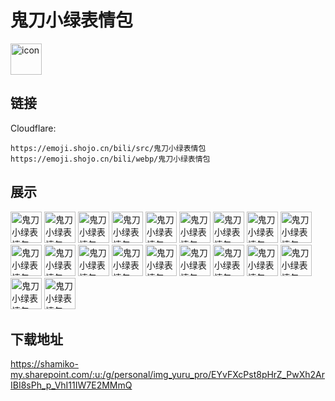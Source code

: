 # 鬼刀小绿表情包
<img src="https://emoji.shojo.cn/bili/src/鬼刀小绿表情包/icon.png" width="50" height="50" alt="icon">

## 链接
Cloudflare:
```
https://emoji.shojo.cn/bili/src/鬼刀小绿表情包
https://emoji.shojo.cn/bili/webp/鬼刀小绿表情包
```
## 展示
<img src="https://emoji.shojo.cn/bili/src/鬼刀小绿表情包/鬼刀小绿表情包-震惊.png" width="50" height="50" alt="鬼刀小绿表情包-震惊">
<img src="https://emoji.shojo.cn/bili/src/鬼刀小绿表情包/鬼刀小绿表情包-bye.png" width="50" height="50" alt="鬼刀小绿表情包-bye">
<img src="https://emoji.shojo.cn/bili/src/鬼刀小绿表情包/鬼刀小绿表情包-投币.png" width="50" height="50" alt="鬼刀小绿表情包-投币">
<img src="https://emoji.shojo.cn/bili/src/鬼刀小绿表情包/鬼刀小绿表情包-心虚.png" width="50" height="50" alt="鬼刀小绿表情包-心虚">
<img src="https://emoji.shojo.cn/bili/src/鬼刀小绿表情包/鬼刀小绿表情包-委屈.png" width="50" height="50" alt="鬼刀小绿表情包-委屈">
<img src="https://emoji.shojo.cn/bili/src/鬼刀小绿表情包/鬼刀小绿表情包-生气.png" width="50" height="50" alt="鬼刀小绿表情包-生气">
<img src="https://emoji.shojo.cn/bili/src/鬼刀小绿表情包/鬼刀小绿表情包-咩.png" width="50" height="50" alt="鬼刀小绿表情包-咩">
<img src="https://emoji.shojo.cn/bili/src/鬼刀小绿表情包/鬼刀小绿表情包-累了.png" width="50" height="50" alt="鬼刀小绿表情包-累了">
<img src="https://emoji.shojo.cn/bili/src/鬼刀小绿表情包/鬼刀小绿表情包-哭哭.png" width="50" height="50" alt="鬼刀小绿表情包-哭哭">
<img src="https://emoji.shojo.cn/bili/src/鬼刀小绿表情包/鬼刀小绿表情包-慌张.png" width="50" height="50" alt="鬼刀小绿表情包-慌张">
<img src="https://emoji.shojo.cn/bili/src/鬼刀小绿表情包/鬼刀小绿表情包-缓冲.png" width="50" height="50" alt="鬼刀小绿表情包-缓冲">
<img src="https://emoji.shojo.cn/bili/src/鬼刀小绿表情包/鬼刀小绿表情包-哼.png" width="50" height="50" alt="鬼刀小绿表情包-哼">
<img src="https://emoji.shojo.cn/bili/src/鬼刀小绿表情包/鬼刀小绿表情包-打CALL.png" width="50" height="50" alt="鬼刀小绿表情包-打CALL">
<img src="https://emoji.shojo.cn/bili/src/鬼刀小绿表情包/鬼刀小绿表情包-达咩.png" width="50" height="50" alt="鬼刀小绿表情包-达咩">
<img src="https://emoji.shojo.cn/bili/src/鬼刀小绿表情包/鬼刀小绿表情包-吃瓜.png" width="50" height="50" alt="鬼刀小绿表情包-吃瓜">
<img src="https://emoji.shojo.cn/bili/src/鬼刀小绿表情包/鬼刀小绿表情包-超凶.png" width="50" height="50" alt="鬼刀小绿表情包-超凶">
<img src="https://emoji.shojo.cn/bili/src/鬼刀小绿表情包/鬼刀小绿表情包-不愧是我.png" width="50" height="50" alt="鬼刀小绿表情包-不愧是我">
<img src="https://emoji.shojo.cn/bili/src/鬼刀小绿表情包/鬼刀小绿表情包-笔芯.png" width="50" height="50" alt="鬼刀小绿表情包-笔芯">
<img src="https://emoji.shojo.cn/bili/src/鬼刀小绿表情包/鬼刀小绿表情包-啊对对对.png" width="50" height="50" alt="鬼刀小绿表情包-啊对对对">
<img src="https://emoji.shojo.cn/bili/src/鬼刀小绿表情包/鬼刀小绿表情包-阿巴.png" width="50" height="50" alt="鬼刀小绿表情包-阿巴">

## 下载地址

https://shamiko-my.sharepoint.com/:u:/g/personal/img_yuru_pro/EYvFXcPst8pHrZ_PwXh2ArIBI8sPh_p_VhI11IW7E2MMmQ